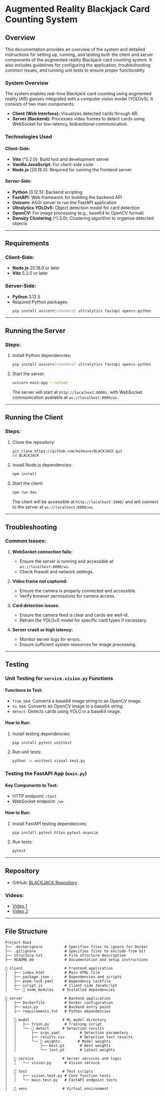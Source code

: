 # Augmented Reality Blackjack Card Counting System

## Overview
This documentation provides an overview of the system and detailed instructions for setting up, running, and testing both the client and server components of the augmented reality Blackjack card counting system. It also includes guidelines for configuring the application, troubleshooting common issues, and running unit tests to ensure proper functionality.

### System Overview
The system enables real-time Blackjack card counting using augmented reality (AR) glasses integrated with a computer vision model (YOLOv5). It consists of two main components:
- **Client (Web Interface):** Visualizes detected cards through AR.
- **Server (Backend):** Processes video frames to detect cards using WebSocket for low-latency, bidirectional communication.

### Technologies Used
#### Client-Side:
- **Vite** (^5.2.0): Build tool and development server
- **Vanilla JavaScript:** For client-side code
- **Node.js** (20.18.0): Required for running the frontend server

#### Server-Side:
- **Python** (3.12.5): Backend scripting
- **FastAPI:** Web framework for building the backend API
- **Uvicorn:** ASGI server to run the FastAPI application
- **Ultralytics YOLOv5:** Object detection model for card detection
- **OpenCV:** For image processing (e.g., base64 to OpenCV format)
- **Density Clustering** (^1.3.0): Clustering algorithm to organize detected objects

---

## Requirements
### Client-Side:
- **Node.js** 20.18.0 or later
- **Vite** 5.2.0 or later

### Server-Side:
- **Python** 3.12.5
- Required Python packages:
  ```bash
  pip install uvicorn[standard] ultralytics fastapi opencv-python
  ```

---

## Running the Server
### Steps:
1. Install Python dependencies:
   ```bash
   pip install uvicorn[standard] ultralytics fastapi opencv-python
   ```
2. Start the server:
   ```bash
   uvicorn main:app --reload
   ```
   The server will start at `http://localhost:8000/`, with WebSocket communication available at `ws://localhost:8000/ws`.

---

## Running the Client
### Steps:
1. Clone the repository:
   ```bash
   git clone https://github.com/mihkuno/BLACKJACK.git
   cd BLACKJACK
   ```
2. Install Node.js dependencies:
   ```bash
   npm install
   ```
3. Start the client:
   ```bash
   npm run dev
   ```
   The client will be accessible at `http://localhost:3000/` and will connect to the server at `ws://localhost:8000/ws`.

---

## Troubleshooting
### Common Issues:
1. **WebSocket connection fails:**
   - Ensure the server is running and accessible at `ws://localhost:8000/ws`.
   - Check firewall and network settings.

2. **Video frame not captured:**
   - Ensure the camera is properly connected and accessible.
   - Verify browser permissions for camera access.

3. **Card detection issues:**
   - Ensure the camera feed is clear and cards are well-lit.
   - Retrain the YOLOv5 model for specific card types if necessary.

4. **Server crash or high latency:**
   - Monitor server logs for errors.
   - Ensure sufficient system resources for image processing.

---

## Testing
### Unit Testing for `service.vision.py` Functions
#### Functions to Test:
- `from_b64`: Converts a base64 image string to an OpenCV image.
- `to_b64`: Converts an OpenCV image to a base64 string.
- `detect`: Detects cards using YOLO in a base64 image.

#### How to Run:
1. Install testing dependencies:
   ```bash
   pip install pytest unittest
   ```
2. Run unit tests:
   ```bash
   python -m unittest visual.test.py
   ```

### Testing the FastAPI App (`main.py`)
#### Key Components to Test:
- HTTP endpoint: `/test`
- WebSocket endpoint: `/ws`

#### How to Run:
1. Install FastAPI testing dependencies:
   ```bash
   pip install pytest httpx pytest-asyncio
   ```
2. Run tests:
   ```bash
   pytest
   ```

---

## Repository
- GitHub: [BLACKJACK Repository](https://github.com/mihkuno/BLACKJACK)

### Videos:
- [Video 1](https://www.facebook.com/share/v/1Bwt2gxn2p/)
- [Video 2](https://www.facebook.com/share/v/1PYwSfpzag/)

---

## File Structure
```plaintext
Project Root  
├── .dockerignore          # Specifies files to ignore for Docker  
├── .gitignore             # Specifies files to exclude from Git  
├── structure.txt          # File structure description  
├── README.md              # Documentation and setup instructions  

📂 client                   # Frontend application  
│   ├── index.html         # Main HTML file  
│   ├── package.json       # Dependencies and scripts  
│   ├── pnpm-lock.yaml     # Dependency lockfile  
│   ├── script.js          # Client-side JavaScript  
│   └── 📂 node_modules    # Installed dependencies  

📂 server                   # Backend application  
│   ├── Dockerfile         # Docker configuration  
│   ├── main.py            # Backend entry point  
│   ├── requirements.txt   # Python dependencies  
│   
│   📂 model               # ML model directory  
│   │   ├── train.py       # Training script  
│   │   └── 📂 detect      # Detection results  
│   │       ├── args.yaml         # Detection parameters  
│   │       ├── results.csv       # Detection test results  
│   │       └── 📂 weights        # Model weights  
│   │           ├── best.pt       # Best weights  
│   │           └── last.pt       # Latest weights  
│   
│   📂 service             # Server services and logic  
│   │   └── vision.py      # Vision service  
│   
│   📂 test                # Test scripts  
│   │   ├── vision.test.py # Core function tests  
│   │   └── main.test.py   # FastAPI endpoint tests  
│   
│   📂 venv                # Virtual environment  
```

